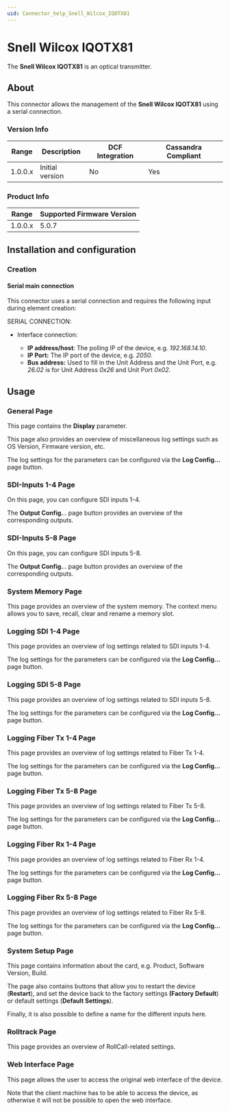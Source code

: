 ```yaml
---
uid: Connector_help_Snell_Wilcox_IQOTX81
---
```


# Snell Wilcox IQOTX81

The **Snell Wilcox IQOTX81** is an optical transmitter.

## About

This connector allows the management of the **Snell Wilcox IQOTX81** using a serial connection.

### Version Info

| **Range** | **Description** | **DCF Integration** | **Cassandra Compliant** |
|------------------|-----------------|---------------------|-------------------------|
| 1.0.0.x          | Initial version | No                  | Yes                     |

### Product Info

| Range | Supported Firmware Version |
|------------------|-----------------------------|
| 1.0.0.x          | 5.0.7                       |

## Installation and configuration

### Creation

#### Serial main connection

This connector uses a serial connection and requires the following input during element creation:

SERIAL CONNECTION:

- Interface connection:

  - **IP address/host**: The polling IP of the device, e.g. *192.168.14.10*.
  - **IP Port:** The IP port of the device, e.g. *2050*.
  - **Bus address:** Used to fill in the Unit Address and the Unit Port, e.g. *26.02* is for Unit Address *0x26* and Unit Port *0x02*.

## Usage

### General Page

This page contains the **Display** parameter.

This page also provides an overview of miscellaneous log settings such as OS Version, Firmware version, etc.

The log settings for the parameters can be configured via the **Log Config...** page button.

### SDI-Inputs 1-4 Page

On this page, you can configure SDI inputs 1-4.

The **Output Config.**.. page button provides an overview of the corresponding outputs.

### SDI-Inputs 5-8 Page

On this page, you can configure SDI inputs 5-8.

The **Output Config.**.. page button provides an overview of the corresponding outputs.

### System Memory Page

This page provides an overview of the system memory. The context menu allows you to save, recall, clear and rename a memory slot.

### Logging SDI 1-4 Page

This page provides an overview of log settings related to SDI inputs 1-4.

The log settings for the parameters can be configured via the **Log Config...** page button.

### Logging SDI 5-8 Page

This page provides an overview of log settings related to SDI inputs 5-8.

The log settings for the parameters can be configured via the **Log Config...** page button.

### Logging Fiber Tx 1-4 Page

This page provides an overview of log settings related to Fiber Tx 1-4.

The log settings for the parameters can be configured via the **Log Config...** page button.

### Logging Fiber Tx 5-8 Page

This page provides an overview of log settings related to Fiber Tx 5-8.

The log settings for the parameters can be configured via the **Log Config...** page button.

### Logging Fiber Rx 1-4 Page

This page provides an overview of log settings related to Fiber Rx 1-4.

The log settings for the parameters can be configured via the **Log Config...** page button.

### Logging Fiber Rx 5-8 Page

This page provides an overview of log settings related to Fiber Rx 5-8.

The log settings for the parameters can be configured via the **Log Config...** page button.

### System Setup Page

This page contains information about the card, e.g. Product, Software Version, Build.

The page also contains buttons that allow you to restart the device (**Restart**), and set the device back to the factory settings **(Factory Default**) or default settings (**Default Settings**).

Finally, it is also possible to define a name for the different inputs here.

### Rolltrack Page

This page provides an overview of RollCall-related settings.

### Web Interface Page

This page allows the user to access the original web interface of the device.

Note that the client machine has to be able to access the device, as otherwise it will not be possible to open the web interface.
